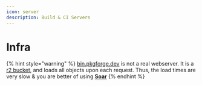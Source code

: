 ```yaml
---
icon: server
description: Build & CI Servers
---
```


# Infra

{% hint style="warning" %}
[bin.pkgforge.dev](https://bin.pkgforge.dev) is not a real webserver. It is a [r2 bucket](https://developers.cloudflare.com/r2/), and loads all objects upon each request. Thus, the load times are very slow & you are better of using [**Soar**](https://github.com/pkgforge/soar)
{% endhint %}
